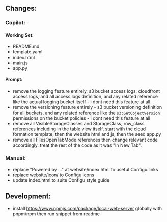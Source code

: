## Changes:

### Copilot:
#### Working Set:
- README.md
- template.yaml
- index.html
- main.js
- app.py
#### Prompt:
- remove the logging feature entirely, s3 bucket access logs, cloudfront access logs, and all access logs definition, and any related reference like the actual logging bucket itself - i dont need this feature at all
- remove the versioning feature entirely - s3 bucket versioning definition for all buckets, and any related reference like the `s3:GetObjectVersion` permissions on the bucket policies - i dont need this feature at all
- remove all VisibleStorageClasses and StorageClass, row_class references including in the table view itself, start with the cloud formation template, then the website html and js, then the seed app.py
- remove all FilesOpenTabMode references then change relevant code accordingly. treat the rest of the code as it was "In New Tab".

### Manual:
- replace "Powered by ..." at website/index.html to useful Configu links
- replace website/icon/ to Configu icons
- update index.html to suite Configu style guide

## Development:

- install https://www.npmjs.com/package/local-web-server globally with pnpm/npm then run snippet from readme